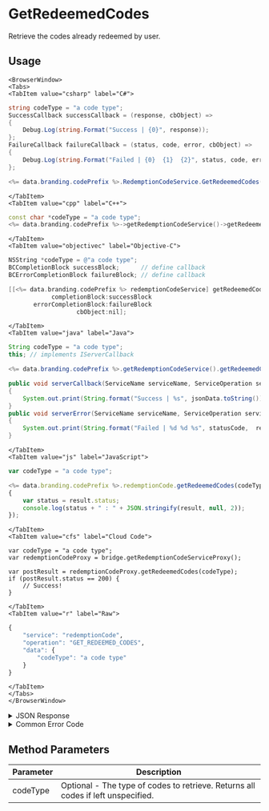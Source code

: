 # GetRedeemedCodes

Retrieve the codes already redeemed by user.

<PartialServop service_name="redemptionCode" operation_name="GET_REDEEMED_CODES" />

## Usage

```mdx-code-block
<BrowserWindow>
<Tabs>
<TabItem value="csharp" label="C#">
```

```csharp
string codeType = "a code type";
SuccessCallback successCallback = (response, cbObject) =>
{
    Debug.Log(string.Format("Success | {0}", response));
};
FailureCallback failureCallback = (status, code, error, cbObject) =>
{
    Debug.Log(string.Format("Failed | {0}  {1}  {2}", status, code, error));
};

<%= data.branding.codePrefix %>.RedemptionCodeService.GetRedeemedCodes(codeType, successCallback, failureCallback);
```

```mdx-code-block
</TabItem>
<TabItem value="cpp" label="C++">
```

```cpp
const char *codeType = "a code type";
<%= data.branding.codePrefix %>->getRedemptionCodeService()->getRedeemedCodes(codeType, this);
```

```mdx-code-block
</TabItem>
<TabItem value="objectivec" label="Objective-C">
```

```objectivec
NSString *codeType = @"a code type";
BCCompletionBlock successBlock;      // define callback
BCErrorCompletionBlock failureBlock; // define callback

[[<%= data.branding.codePrefix %> redemptionCodeService] getRedeemedCodes:codeType
            completionBlock:successBlock
       errorCompletionBlock:failureBlock
                   cbObject:nil];
```

```mdx-code-block
</TabItem>
<TabItem value="java" label="Java">
```

```java
String codeType = "a code type";
this; // implements IServerCallback

<%= data.branding.codePrefix %>.getRedemptionCodeService().getRedeemedCodes(codeType, this);

public void serverCallback(ServiceName serviceName, ServiceOperation serviceOperation, JSONObject jsonData)
{
    System.out.print(String.format("Success | %s", jsonData.toString()));
}
public void serverError(ServiceName serviceName, ServiceOperation serviceOperation, int statusCode, int reasonCode, String jsonError)
{
    System.out.print(String.format("Failed | %d %d %s", statusCode,  reasonCode, jsonError.toString()));
}
```

```mdx-code-block
</TabItem>
<TabItem value="js" label="JavaScript">
```

```javascript
var codeType = "a code type";

<%= data.branding.codePrefix %>.redemptionCode.getRedeemedCodes(codeType, result =>
{
	var status = result.status;
	console.log(status + " : " + JSON.stringify(result, null, 2));
});
```

```mdx-code-block
</TabItem>
<TabItem value="cfs" label="Cloud Code">
```

```cfscript
var codeType = "a code type";
var redemptionCodeProxy = bridge.getRedemptionCodeServiceProxy();

var postResult = redemptionCodeProxy.getRedeemedCodes(codeType);
if (postResult.status == 200) {
    // Success!
}
```

```mdx-code-block
</TabItem>
<TabItem value="r" label="Raw">
```

```r
{
	"service": "redemptionCode",
	"operation": "GET_REDEEMED_CODES",
	"data": {
		"codeType": "a code type"
	}
}
```

```mdx-code-block
</TabItem>
</Tabs>
</BrowserWindow>
```

<details>
<summary>JSON Response</summary>

```json
{
    "status": 200,
    "data": {
        "codes": [
            {
                "gameId": "123456",
                "scanCode": "999999",
                "codeType": "default",
                "version": 2,
                "codeState": "Redeemed",
                "customCodeInfo": {},
                "customRedemptionInfo": {},
                "redeemedByProfileId": "28d0745e-5634-49ae-9b09-f61930ce6e43",
                "redeemedByProfileName": "",
                "invalidationReason": null,
                "createdAt": 0,
                "activatedAt": null,
                "redeemedAt": 1445456503428,
                "invalidatedAt": null
            }
        ]
    }
}
```
</details>

<details>
<summary>Common Error Code</summary>

### Status Codes
Code | Name | Description
---- | ---- | -----------
40399 | REDEMPTION_CODE_TYPE_NOT_FOUND | The specified code type was not found

</details>


## Method Parameters
Parameter | Description
--------- | -----------
codeType | Optional - The type of codes to retrieve. Returns all codes if left unspecified.
#
